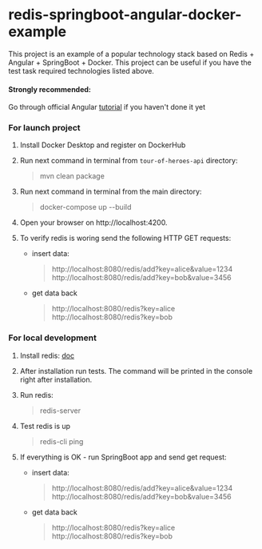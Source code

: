 # redis-springboot-angular-docker-example

This project is an example of a popular technology stack based on Redis + Angular + SpringBoot + Docker.
This project can be useful if you have the test task required technologies listed above.

#### Strongly recommended:
Go through official Angular [tutorial](https://angular.io/tutorial) if you haven't done it yet

### For launch project
1. Install Docker Desktop and register on DockerHub

2. Run next command in terminal from `tour-of-heroes-api` directory:

    > mvn clean package

3. Run next command in terminal from the main directory:

    > docker-compose up --build

4. Open your browser on http://localhost:4200.

5. To verify redis is woring send the following HTTP GET requests:
    - insert data:
        > http://localhost:8080/redis/add?key=alice&value=1234
        > http://localhost:8080/redis/add?key=bob&value=3456
    - get data back
        > http://localhost:8080/redis?key=alice
        > http://localhost:8080/redis?key=bob

### For local development
1. Install redis: [doc](https://redis.io/topics/quickstart)

2. After installation run tests. The command will be printed in the console right after installation.

3. Run redis:
    > redis-server

4. Test redis is up
    > redis-cli ping

5. If everything is OK - run SpringBoot app and send get request:
    - insert data:
        > http://localhost:8080/redis/add?key=alice&value=1234
        > http://localhost:8080/redis/add?key=bob&value=3456
    - get data back
        > http://localhost:8080/redis?key=alice
        > http://localhost:8080/redis?key=bob
